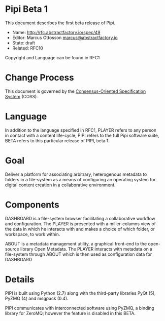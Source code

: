 # Pipi Beta 1

This document describes the first beta release of Pipi.

* Name: http://rfc.abstractfactory.io/spec/49
* Editor: Marcus Ottosson <marcus@abstractfactory.io>
* State: draft
* Related: RFC10

Copyright and Language can be found in RFC1

# Change Process

This document is governed by the [Consensus-Oriented Specification System](http://www.digistan.org/spec:1/COSS) (COSS).

# Language

In addition to the language specified in RFC1, PLAYER refers to any person in contact with a content life-cycle, PIPI refers to the full Pipi software suite, BETA refers to this particular release of PIPI, beta 1.

# Goal

Deliver a platform for associating arbitrary, heterogenous metadata to folders in a file-system as a means of configuring an operating system for digital content creation in a collaborative environment.

# Components

DASHBOARD is a file-system browser facilitating a collaborative workflow and configuration. The PLAYER is presented with a miller-columns view of the data in which he interacts with and makes a choice of which folder, or workspace, to work within.

ABOUT is a metadata management utility, a graphical front-end to the open-source library Open Metadata. The PLAYER interacts with metadata on a file-system through ABOUT which is then used as configuration data for DASHBOARD

# Details

PIPI is built using Python (2.7) along with the third-party libraries PyQt (5), PyZMQ (4) and msgpack (0.4).

PIPI communicates with interconnected software using PyZMQ, a binding library for ZeroMQ; however the feature is disabled in this BETA.
